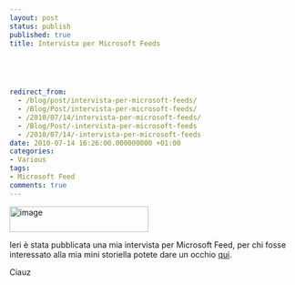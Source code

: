 ```yaml
---
layout: post
status: publish
published: true
title: Intervista per Microsoft Feeds




  
redirect_from: 
  - /blog/post/intervista-per-microsoft-feeds/
  - /Blog/Post/intervista-per-microsoft-feeds/
  - /2010/07/14/intervista-per-microsoft-feeds/
  - /Blog/Post/-intervista-per-microsoft-feeds
  - /2010/07/14/-intervista-per-microsoft-feeds
date: 2010-07-14 16:26:00.000000000 +01:00
categories:
- Various
tags:
- Microsoft Feed
comments: true
---
```

<p><a href="http://tostring.it/UserFiles/imperugo/image_2.png" rel="shadowbox"><img style="border-right-width: 0px; margin: 0px; display: inline; border-top-width: 0px; border-bottom-width: 0px; border-left-width: 0px" class="wlDisabledImage" title="image" border="0" alt="image" src="http://tostring.it/UserFiles/imperugo/image_thumb.png" width="244" height="45" /></a></p>  <p>Ieri è stata pubblicata una mia intervista per Microsoft Feed, per chi fosse interessato alla mia mini storiella potete dare un occhio <a title="Meet Ugo Lattanzi – ASP.NET MVP from Italy" href="http://microsoftfeed.com/2010/meet-ugo-lattanzi-asp-net-mvp-from-italy/" target="_blank">qui</a>.</p>  <p>Ciauz</p>
